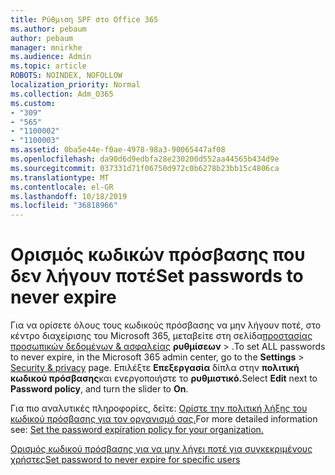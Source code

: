 ```yaml
---
title: Ρύθμιση SPF στο Office 365
ms.author: pebaum
author: pebaum
manager: mnirkhe
ms.audience: Admin
ms.topic: article
ROBOTS: NOINDEX, NOFOLLOW
localization_priority: Normal
ms.collection: Adm_O365
ms.custom:
- "309"
- "565"
- "1100002"
- "1100003"
ms.assetid: 0ba5e44e-f0ae-4978-98a3-90065447af08
ms.openlocfilehash: da90d6d9edbfa28e230200d552aa44565b434d9e
ms.sourcegitcommit: 037331d71f06750d972c0b6278b23bb15c4806ca
ms.translationtype: MT
ms.contentlocale: el-GR
ms.lasthandoff: 10/18/2019
ms.locfileid: "36818966"
---
```

# <a name="set-passwords-to-never-expire"></a><span data-ttu-id="3f7c5-102">Ορισμός κωδικών πρόσβασης που δεν λήγουν ποτέ</span><span class="sxs-lookup"><span data-stu-id="3f7c5-102">Set passwords to never expire</span></span>

<span data-ttu-id="3f7c5-103">Για να ορίσετε όλους τους κωδικούς πρόσβασης να μην λήγουν ποτέ, στο κέντρο διαχείρισης του Microsoft 365, μεταβείτε στη σελίδα[προστασίας προσωπικών δεδομένων &amp; ασφαλείας](https://portal.office.com/adminportal/home#/settings/security) **ρυθμίσεων** > .</span><span class="sxs-lookup"><span data-stu-id="3f7c5-103">To set ALL passwords to never expire, in the Microsoft 365 admin center, go to the **Settings** > [Security &amp; privacy](https://portal.office.com/adminportal/home#/settings/security) page.</span></span> <span data-ttu-id="3f7c5-104">Επιλέξτε **Επεξεργασία** δίπλα στην **πολιτική κωδικού πρόσβασης**και ενεργοποιήστε το **ρυθμιστικό.**</span><span class="sxs-lookup"><span data-stu-id="3f7c5-104">Select **Edit** next to **Password policy**, and turn the slider to **On**.</span></span>
  
<span data-ttu-id="3f7c5-105">Για πιο αναλυτικές πληροφορίες, δείτε: [Ορίστε την πολιτική λήξης του κωδικού πρόσβασης για τον οργανισμό σας.](https://docs.microsoft.com/office365/admin/manage/set-password-expiration-policy)</span><span class="sxs-lookup"><span data-stu-id="3f7c5-105">For more detailed information see: [Set the password expiration policy for your organization.](https://docs.microsoft.com/office365/admin/manage/set-password-expiration-policy)</span></span>
  
[<span data-ttu-id="3f7c5-106">Ορισμός κωδικού πρόσβασης για να μην λήγει ποτέ για συγκεκριμένους χρήστες</span><span class="sxs-lookup"><span data-stu-id="3f7c5-106">Set password to never expire for specific users</span></span>](https://docs.microsoft.com/office365/admin/add-users/set-password-to-never-expire)
  